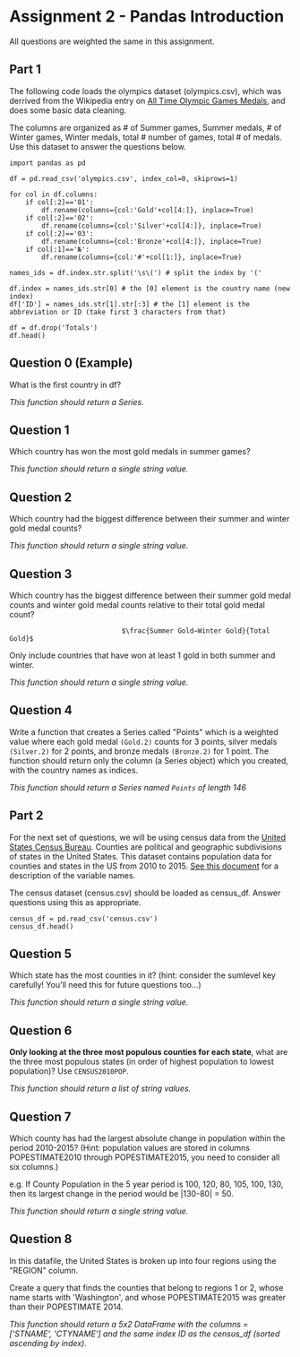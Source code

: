 # Assignment 2 - Pandas Introduction

All questions are weighted the same in this assignment.

## Part 1 
The following code loads the olympics dataset (olympics.csv), which was derrived from the Wikipedia entry on [All Time 
Olympic Games Medals](https://en.wikipedia.org/wiki/All-time_Olympic_Games_medal_table), and does some basic data cleaning.

The columns are organized as # of Summer games, Summer medals, # of Winter games, Winter medals, total # number of games, total # of medals.
Use this dataset to answer the questions below.

```
import pandas as pd

df = pd.read_csv('olympics.csv', index_col=0, skiprows=1)

for col in df.columns:
    if col[:2]=='01':
        df.rename(columns={col:'Gold'+col[4:]}, inplace=True)
    if col[:2]=='02':
        df.rename(columns={col:'Silver'+col[4:]}, inplace=True)
    if col[:2]=='03':
        df.rename(columns={col:'Bronze'+col[4:]}, inplace=True)
    if col[:1]=='№':
        df.rename(columns={col:'#'+col[1:]}, inplace=True)

names_ids = df.index.str.split('\s\(') # split the index by '('

df.index = names_ids.str[0] # the [0] element is the country name (new index) 
df['ID'] = names_ids.str[1].str[:3] # the [1] element is the abbreviation or ID (take first 3 characters from that)

df = df.drop('Totals')
df.head()

```

## Question 0 (Example)

What is the first country in df?

*This function should return a Series.*

## Question 1

Which country has won the most gold medals in summer games?

*This function should return a single string value.*

## Question 2

Which country had the biggest difference between their summer and winter gold medal counts?

*This function should return a single string value.*

## Question 3

Which country has the biggest difference between their summer gold medal counts and winter gold medal counts relative to their total gold medal count?

                                $\frac{Summer Gold−Winter Gold}{Total Gold}$
 
Only include countries that have won at least 1 gold in both summer and winter.

*This function should return a single string value.*

## Question 4

Write a function that creates a Series called "Points" which is a weighted value where each gold medal `(Gold.2)` counts for 3 points, silver medals `(Silver.2)` for 2 points, and bronze medals `(Bronze.2)` for 1 point. The function should return only the column (a Series object) which you created, with the country names as indices.

*This function should return a Series named `Points` of length 146*


## Part 2 

For the next set of questions, we will be using census data from the [United States Census Bureau](https://raw.githubusercontent.com/NurlanMammadov92/python_coursera/master/assignment_2/census.csv). Counties are political and geographic subdivisions of states in the United States. This dataset contains population data for counties and states in the US from 2010 to 2015. [See this document](https://www2.census.gov/programs-surveys/popest/technical-documentation/file-layouts/2010-2015/co-est2015-alldata.pdf) for a description of the variable names.

The census dataset (census.csv) should be loaded as census_df. Answer questions using this as appropriate.

```
census_df = pd.read_csv('census.csv')
census_df.head()
```

## Question 5

Which state has the most counties in it? (hint: consider the sumlevel key carefully! You'll need this for future questions too...)

*This function should return a single string value.*

## Question 6

**Only looking at the three most populous counties for each state**, what are the three most populous states (in order of highest population to lowest population)? Use `CENSUS2010POP`.

*This function should return a list of string values.*

## Question 7

Which county has had the largest absolute change in population within the period 2010-2015? (Hint: population values are stored in columns POPESTIMATE2010 through POPESTIMATE2015, you need to consider all six columns.)

e.g. If County Population in the 5 year period is 100, 120, 80, 105, 100, 130, then its largest change in the period would be 
|130-80| = 50.

*This function should return a single string value.*

## Question 8

In this datafile, the United States is broken up into four regions using the "REGION" column.

Create a query that finds the counties that belong to regions 1 or 2, whose name starts with 'Washington', and whose POPESTIMATE2015 was greater than their POPESTIMATE 2014.

*This function should return a 5x2 DataFrame with the columns = ['STNAME', 'CTYNAME'] and the same index ID as the census_df (sorted ascending by index).*













